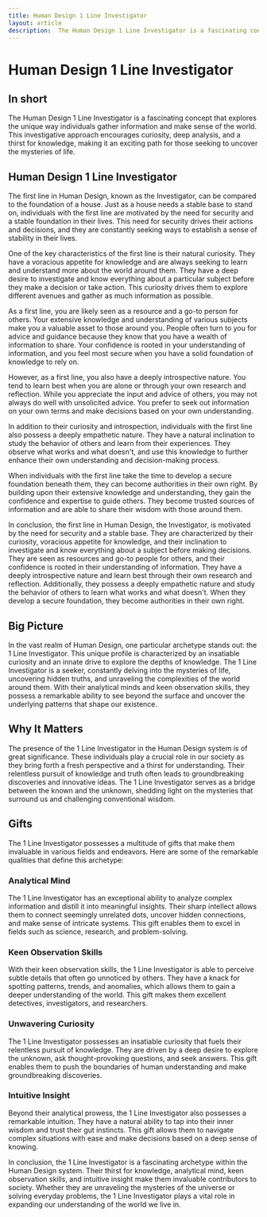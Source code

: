 ```yaml
---
title: Human Design 1 Line Investigator
layout: article
description:  The Human Design 1 Line Investigator is a fascinating concept that explores the unique way individuals gather information and make sense of the world. This investigative approach encourages curiosity, deep analysis, and a thirst for knowledge, making it an exciting path for those seeking to uncover the mysteries of life.
---
```

# Human Design 1 Line Investigator
## In short
 The Human Design 1 Line Investigator is a fascinating concept that explores the unique way individuals gather information and make sense of the world. This investigative approach encourages curiosity, deep analysis, and a thirst for knowledge, making it an exciting path for those seeking to uncover the mysteries of life.

## Human Design 1 Line Investigator
The first line in Human Design, known as the Investigator, can be compared to the foundation of a house. Just as a house needs a stable base to stand on, individuals with the first line are motivated by the need for security and a stable foundation in their lives. This need for security drives their actions and decisions, and they are constantly seeking ways to establish a sense of stability in their lives.

One of the key characteristics of the first line is their natural curiosity. They have a voracious appetite for knowledge and are always seeking to learn and understand more about the world around them. They have a deep desire to investigate and know everything about a particular subject before they make a decision or take action. This curiosity drives them to explore different avenues and gather as much information as possible.

As a first line, you are likely seen as a resource and a go-to person for others. Your extensive knowledge and understanding of various subjects make you a valuable asset to those around you. People often turn to you for advice and guidance because they know that you have a wealth of information to share. Your confidence is rooted in your understanding of information, and you feel most secure when you have a solid foundation of knowledge to rely on.

However, as a first line, you also have a deeply introspective nature. You tend to learn best when you are alone or through your own research and reflection. While you appreciate the input and advice of others, you may not always do well with unsolicited advice. You prefer to seek out information on your own terms and make decisions based on your own understanding.

In addition to their curiosity and introspection, individuals with the first line also possess a deeply empathetic nature. They have a natural inclination to study the behavior of others and learn from their experiences. They observe what works and what doesn't, and use this knowledge to further enhance their own understanding and decision-making process.

When individuals with the first line take the time to develop a secure foundation beneath them, they can become authorities in their own right. By building upon their extensive knowledge and understanding, they gain the confidence and expertise to guide others. They become trusted sources of information and are able to share their wisdom with those around them.

In conclusion, the first line in Human Design, the Investigator, is motivated by the need for security and a stable base. They are characterized by their curiosity, voracious appetite for knowledge, and their inclination to investigate and know everything about a subject before making decisions. They are seen as resources and go-to people for others, and their confidence is rooted in their understanding of information. They have a deeply introspective nature and learn best through their own research and reflection. Additionally, they possess a deeply empathetic nature and study the behavior of others to learn what works and what doesn't. When they develop a secure foundation, they become authorities in their own right.
## Big Picture

In the vast realm of Human Design, one particular archetype stands out: the 1 Line Investigator. This unique profile is characterized by an insatiable curiosity and an innate drive to explore the depths of knowledge. The 1 Line Investigator is a seeker, constantly delving into the mysteries of life, uncovering hidden truths, and unraveling the complexities of the world around them. With their analytical minds and keen observation skills, they possess a remarkable ability to see beyond the surface and uncover the underlying patterns that shape our existence.

## Why It Matters

The presence of the 1 Line Investigator in the Human Design system is of great significance. These individuals play a crucial role in our society as they bring forth a fresh perspective and a thirst for understanding. Their relentless pursuit of knowledge and truth often leads to groundbreaking discoveries and innovative ideas. The 1 Line Investigator serves as a bridge between the known and the unknown, shedding light on the mysteries that surround us and challenging conventional wisdom.

## Gifts

The 1 Line Investigator possesses a multitude of gifts that make them invaluable in various fields and endeavors. Here are some of the remarkable qualities that define this archetype:

### Analytical Mind

The 1 Line Investigator has an exceptional ability to analyze complex information and distill it into meaningful insights. Their sharp intellect allows them to connect seemingly unrelated dots, uncover hidden connections, and make sense of intricate systems. This gift enables them to excel in fields such as science, research, and problem-solving.

### Keen Observation Skills

With their keen observation skills, the 1 Line Investigator is able to perceive subtle details that often go unnoticed by others. They have a knack for spotting patterns, trends, and anomalies, which allows them to gain a deeper understanding of the world. This gift makes them excellent detectives, investigators, and researchers.

### Unwavering Curiosity

The 1 Line Investigator possesses an insatiable curiosity that fuels their relentless pursuit of knowledge. They are driven by a deep desire to explore the unknown, ask thought-provoking questions, and seek answers. This gift enables them to push the boundaries of human understanding and make groundbreaking discoveries.

### Intuitive Insight

Beyond their analytical prowess, the 1 Line Investigator also possesses a remarkable intuition. They have a natural ability to tap into their inner wisdom and trust their gut instincts. This gift allows them to navigate complex situations with ease and make decisions based on a deep sense of knowing.

In conclusion, the 1 Line Investigator is a fascinating archetype within the Human Design system. Their thirst for knowledge, analytical mind, keen observation skills, and intuitive insight make them invaluable contributors to society. Whether they are unraveling the mysteries of the universe or solving everyday problems, the 1 Line Investigator plays a vital role in expanding our understanding of the world we live in.